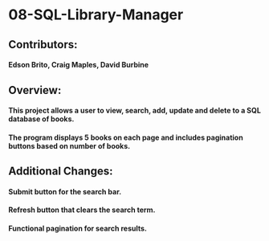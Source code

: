 # 08-SQL-Library-Manager

## Contributors:
#### Edson Brito, Craig Maples, David Burbine

## Overview:
#### This project allows a user to view, search, add, update and delete to a SQL database of books.
#### The program displays 5 books on each page and includes pagination buttons based on number of books.

## Additional Changes:
#### Submit button for the search bar.
#### Refresh button that clears the search term.
#### Functional pagination for search results.